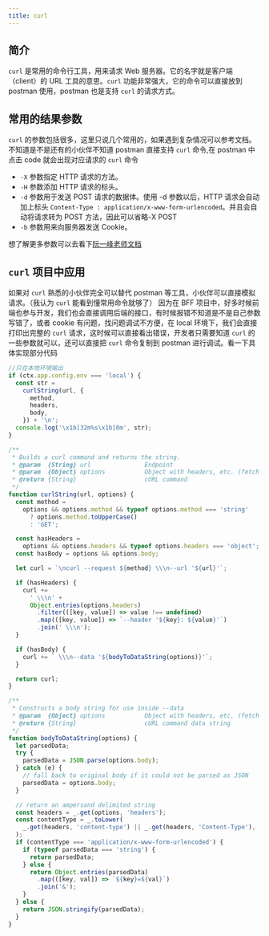 ```yaml
---
title: curl
---
```


## 简介

`curl` 是常用的命令行工具，用来请求 Web 服务器。它的名字就是客户端（client）的 URL 工具的意思。`curl` 功能非常强大，它的命令可以直接放到 postman 使用，postman 也是支持 `curl` 的请求方式。

## 常用的结果参数

`curl` 的参数包括很多，这里只说几个常用的，如果遇到复杂情况可以参考文档。
不知道是不是还有的小伙伴不知道 postman 直接支持 `curl` 命令,在 postman 中点击 code 就会出现对应请求的 `curl` 命令

- `-X` 参数指定 HTTP 请求的方法。
- `-H` 参数添加 HTTP 请求的标头。
- `-d` 参数用于发送 POST 请求的数据体。使用 -d 参数以后，HTTP 请求会自动加上标头 `Content-Type : application/x-www-form-urlencoded`。并且会自动将请求转为 POST 方法，因此可以省略-X POST
- `-b` 参数用来向服务器发送 Cookie。

想了解更多参数可以去看下[阮一峰老师文档](https://www.ruanyifeng.com/blog/2019/09/curl-reference.html)

## `curl` 项目中应用

如果对 `curl` 熟悉的小伙伴完全可以替代 postman 等工具，小伙伴可以直接模拟请求。（我认为 `curl` 能看到懂常用命令就够了）
因为在 BFF 项目中，好多时候前端也参与开发，我们也会直接调用后端的接口，有时候报错不知道是不是自己参数写错了，或者 cookie 有问题，找问题调试不方便，在 local 环境下，我们会直接打印出完整的 `curl` 请求，这时候可以直接看出错误，开发者只需要知道 `curl` 的一些参数就可以，还可以直接把 `curl` 命令复制到 postman 进行调试。看一下具体实现部分代码

```js
//只在本地环境输出
if (ctx.app.config.env === 'local') {
  const str =
    curlString(url, {
      method,
      headers,
      body,
    }) + '\n';
  console.log('\x1b[32m%s\x1b[0m', str);
}

/**
 * Builds a curl command and returns the string.
 * @param  {String} url               Endpoint
 * @param  {Object} options           Object with headers, etc. (fetch format)
 * @return {String}                   cURL command
 */
function curlString(url, options) {
  const method =
    options && options.method && typeof options.method === 'string'
      ? options.method.toUpperCase()
      : 'GET';

  const hasHeaders =
    options && options.headers && typeof options.headers === 'object';
  const hasBody = options && options.body;

  let curl = `\ncurl --request ${method} \\\n--url '${url}'`;

  if (hasHeaders) {
    curl +=
      ' \\\n' +
      Object.entries(options.headers)
        .filter(([key, value]) => value !== undefined)
        .map(([key, value]) => `--header '${key}: ${value}'`)
        .join(' \\\n');
  }

  if (hasBody) {
    curl += ` \\\n--data '${bodyToDataString(options)}'`;
  }

  return curl;
}

/**
 * Constructs a body string for use inside --data
 * @param  {Object} options           Object with headers, etc. (fetch format)
 * @return {String}                   cURL command data string
 */
function bodyToDataString(options) {
  let parsedData;
  try {
    parsedData = JSON.parse(options.body);
  } catch (e) {
    // fall back to original body if it could not be parsed as JSON
    parsedData = options.body;
  }

  // return an ampersand delimited string
  const headers = _.get(options, 'headers');
  const contentType = _.toLower(
    _.get(headers, 'content-type') || _.get(headers, 'Content-Type'),
  );
  if (contentType === 'application/x-www-form-urlencoded') {
    if (typeof parsedData === 'string') {
      return parsedData;
    } else {
      return Object.entries(parsedData)
        .map(([key, val]) => `${key}=${val}`)
        .join('&');
    }
  } else {
    return JSON.stringify(parsedData);
  }
}
```
